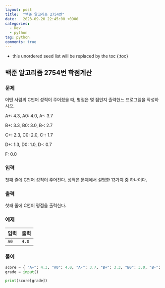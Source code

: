 ```yaml
---
layout: post
title:  "백준 알고리즘 2754번"
date:   2023-09-20 22:45:00 +0900
categories: 
  - Dev
  - python
tag: python
comments: true
---
```


* this unordered seed list will be replaced by the toc
{:toc}

## 백준 알고리즘 2754번 학점계산

### 문제

어떤 사람의 C언어 성적이 주어졌을 때, 평점은 몇 점인지 출력한느 프로그램을 작성하시오.

A+: 4.3, A0: 4.0, A-: 3.7

B+: 3.3, B0: 3.0, B-: 2.7

C+: 2.3, C0: 2.0, C-: 1.7

D+: 1.3, D0: 1.0, D-: 0.7

F: 0.0

### 입력

첫째 줄에 C언어 성적이 주어진다. 성적은 문제에서 설명한 13가지 중 하나이다.

### 출력

첫째 줄에 C언어 평점을 출력한다.

### 예제

| 입력 | 출력 |
| --- | --- |
| `A0` | `4.0` |

### 풀이

```py
score = { "A+": 4.3, "A0": 4.0, "A-": 3.7, "B+": 3.3, "B0": 3.0, "B-": 2.7, "C+": 2.3, "C0": 2.0, "C-": 1.7, "D+": 1.3, "D0": 1.0, "D-": 0.7, "F": 0.0 }
grade = input()

print(score[grade])
```